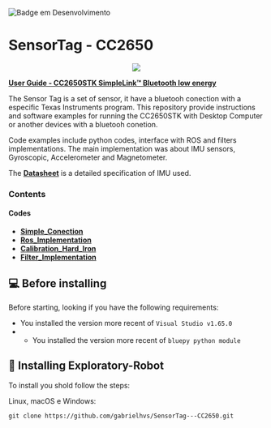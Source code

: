 ![Badge em Desenvolvimento](http://img.shields.io/static/v1?label=STATUS&message=EM%20DESENVOLVIMENTO&color=GREEN&style=for-the-badge)
# SensorTag - CC2650

<p align="center"><img src="https://www.ti.com/content/dam/ticom/images/products/ic/processors/evm-boards/cc2650stk-top.png:small"/></p>

[**User Guide - CC2650STK SimpleLink™ Bluetooth low energy**](https://usermanual.wiki/Document/CC265020SensorTag20Users20Guide2020Texas20Instruments20Wiki.2070227354.pdf)

The Sensor Tag is a set of sensor, it have a bluetooh conection with a especific Texas Instruments program. This repository provide instructions and software examples for running the CC2650STK with Desktop Computer or another devices with a bluetooh conetion.

Code examples include python codes, interface with ROS and filters implementations. The main implementation was about IMU sensors, Gyroscopic, Accelerometer and Magnetometer.

The [**Datasheet**](https://invensense.tdk.com/wp-content/uploads/2015/02/PS-MPU-9250A-01-v1.1.pdf) is a detailed specification of IMU used. 

### Contents

#### Codes

- **[Simple_Conection](#iot-cloud-setup)**<br>
- **[Ros_Implementation](#graph-web-server)**<br>
- **[Calibration_Hard_Iron](#ifttt-example)**<br>
- **[Filter_Implementation](#ifttt-example)**<br>


## 💻 Before installing 

Before starting, looking if you have the following requirements:
<!---Estes são apenas requisitos de exemplo. Adicionar, duplicar ou remover conforme necessário--->
* You installed the version more recent of `Visual Studio v1.65.0` 
* * You installed the version more recent of `bluepy python module`

## 🚀 Installing Exploratory-Robot

To install you shold follow the steps:

Linux, macOS e Windows:
```
git clone https://github.com/gabrielhvs/SensorTag---CC2650.git
```
